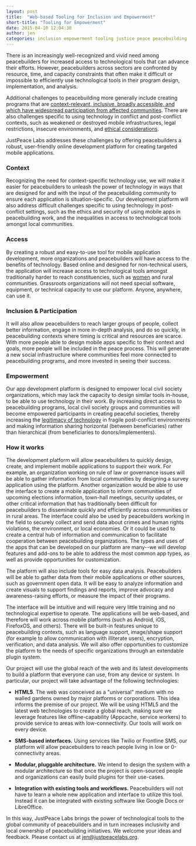 ```yaml
---
layout: post
title:  "Web-based Tooling for Inclusion and Empowerment"
short-title: "Tooling for Empowerment"
date: 2015-04-10 12:04:30
author: jen
categories: inclusion empowerment tooling justice peace peacebuilding
---
```


There is an increasingly well-recognized and vivid need among peacebuilders for
increased access to technological tools that can advance their efforts.<!--more-->
However, peacebuilders across sectors are confronted by resource, time, and
capacity constraints that often make it difficult or impossible to efficiently
use technological tools in their program design, implementation, and analysis.

Additional challenges to peacebuilding more generally include creating programs
that are [context-relevant, inclusive, broadly accessible, and which have
widespread participation from affected
communities](http://www.un.org/ga/search/view_doc.asp?symbol=A/67/499). There
are also challenges specific to using technology in conflict and post-conflict
contexts, such as weakened or destroyed mobile infrastructures, legal
restrictions, insecure environments, and [ethical
considerations](https://www.google.com/url?q=https%3A%2F%2Fwww.techchange.org%2F2014%2F09%2F23%2Fethics-ict-technology-peacebuilding%2F&sa=D&sntz=1&usg=AFQjCNGAXxp1_M2iQ58WVhEExjLJK582NQ).

JustPeace Labs addresses these challenges by offering peacebuilders a robust, user-friendly online development platform for creating targeted mobile applications.

### Context

Recognizing the need for context-specific technology use, we will make it
easier for peacebuilders to unleash the power of technology in ways that are
designed for and with the input of the peacebuilding community to ensure each
application is situation-specific. Our development platform will also address
difficult challenges specific to using technology in post-conflict settings,
such as the ethics and security of using mobile apps in peacebuilding work, and
the inequalities in access to technological tools amongst local communities.

### Access

By creating a robust and easy-to-use tool for mobile application development,
more organizations and peacebuilders will have access to the benefits of
technology. Based online and designed for non-technical users, the application
will increase access to technological tools amongst traditionally harder to
reach constituencies, such as
[women](http://www.aljazeera.com/indepth/opinion/2014/05/women-ict-africa-new-digital-ga-201452210244121558.html)
and rural communities. Grassroots organizations will not need special software,
equipment, or technical capacity to use our platform. Anyone, anywhere, can use
it.

### Inclusion & Participation

It will also allow peacebuilders to reach larger groups of people, collect
better information, engage in more in-depth analysis, and do so quickly, in
peacebuilding contexts where timing is critical and resources are scarce. With
more people able to design mobile apps specific to their context and goals,
more people will be included in the peace process. This will generate a new
social infrastructure where communities feel more connected to peacebuilding
programs, and more invested in seeing their success.

### Empowerment

Our app development platform is designed to empower local civil society
organizations, which may lack the capacity to design similar tools in-house, to
be able to use technology in their work. By increasing direct access to
peacebuilding programs, local civil society groups and communities will become
empowered participants in creating peaceful societies, thereby increasing the
[legitimacy of technology](http://howtobuildpeace.org/blog/cindy-chungong1/) in
fragile post-conflict environments and making information sharing horizontal
(between beneficiaries) rather than hierarchical (from beneficiaries to
donors/implementers).

### How it works

The development platform will allow peacebuilders to quickly design, create,
and implement mobile applications to support their work. For example, an
organization working on rule of law or governance issues will be able to gather
information from local communities by designing a survey application using the
platform. Another organization would be able to use the interface to create a
mobile application to inform communities of upcoming elections information,
town-hall meetings, security updates, or other critical information that has
traditionally been difficult for peacebuilders to disseminate quickly and
efficiently across communities or in rural areas. The interface could also be
used by peacebuilders working in the field to securely collect and send data
about crimes and human rights violations, the environment, or local economies.
Or it could be used to create a central hub of information and communication to
facilitate cooperation between peacebuilding organizations. The types and uses
of the apps that can be developed on our platform are many--we will develop
features and add-ons to be able to address the most common app types, as well
as provide opportunities for customization.

The platform will also include tools for easy data analysis. Peacebuilders will
be able to gather data from their mobile applications or other sources, such as
government open data. It will be easy to analyze information and create visuals
to support findings and reports, improve advocacy and awareness-raising
efforts, or measure the impact of their programs.

The interface will be intuitive and will require very little training and no
technological expertise to operate. The applications will be web-based, and
therefore will work across mobile platforms (such as Android, iOS, FirefoxOS,
and others). There will be built-in features unique to peacebuilding contexts,
such as language support, image/shape support (for example to allow
communication with illiterate users), encryption, verification, and data
analysis. We will also offer opportunities to customize the platform to the
needs of specific organizations through an extendable plugin system.

Our project will use the global reach of the web and its latest developments to
build a platform that everyone can use, from any device or system. In
particular, our project will take advantage of the following technologies:

* **HTML5**. The web was conceived as a "universal" medium with no walled gardens owned by major platforms or corporations. This idea informs the premise of our project. We will be using HTML5 and the latest web technologies to create a global reach, making sure we leverage features like offline-capability (Appcache, service workers) to provide service to areas with low-connectivity. Our tools will work on every device.

* **SMS-based interfaces.** Using services like Twilio or Frontline SMS, our platform will allow peacebuilders to reach people living in low or 0-connectivity areas.

* **Modular, pluggable architecture.** We intend to design the system with a modular architecture so that once the project is open-sourced people and organizations can easily build plugins for their use-cases.

* **Integration with existing tools and workflows.** Peacebuilders will not have to learn a whole new application and interface to utilize this tool. Instead it can be integrated with existing software like Google Docs or LibreOffice.

In this way, JustPeace Labs brings the power of technological tools to the
global community of peacebuilders and in turn increases inclusivity and local
ownership of peacebuilding initiatives. We welcome your ideas and feedback.
Please contact us at [jen@justpeacelabs.org](mailto:jen@justpeacelabs.org).

